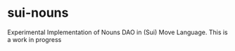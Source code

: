 # sui-nouns

Experimental Implementation of Nouns DAO in (Sui) Move Language. This is a work in progress